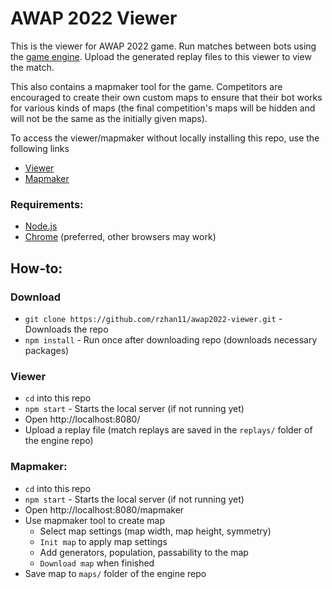 # AWAP 2022 Viewer

This is the viewer for AWAP 2022 game. Run matches between bots using the [game engine](https://github.com/rzhan11/awap2022-engine.git). Upload the generated replay files to this viewer to view the match.

This also contains a mapmaker tool for the game. Competitors are encouraged to create their own custom maps to ensure that their bot works for various kinds of maps (the final competition's maps will be hidden and will not be the same as the initially given maps).

To access the viewer/mapmaker without locally installing this repo, use the following links
* [Viewer](http://awap2022.com:8080/viewer)
* [Mapmaker](http://awap2022.com:8080/mapmaker)

### Requirements:
* [Node.js](https://nodejs.org/en/download/)
* [Chrome](https://www.google.com/chrome/) (preferred, other browsers may work)

## How-to:

### Download
* `git clone https://github.com/rzhan11/awap2022-viewer.git` - Downloads the repo
* `npm install` - Run once after downloading repo (downloads necessary packages)

### Viewer
* `cd` into this repo
* `npm start` - Starts the local server (if not running yet)
* Open http://localhost:8080/
* Upload a replay file (match replays are saved in the `replays/` folder of the engine repo)

### Mapmaker:
* `cd` into this repo
* `npm start` - Starts the local server (if not running yet)
* Open http://localhost:8080/mapmaker
* Use mapmaker tool to create map
    * Select map settings (map width, map height, symmetry)
    * `Init map` to apply map settings
    * Add generators, population, passability to the map
    * `Download map` when finished
* Save map to `maps/` folder of the engine repo
